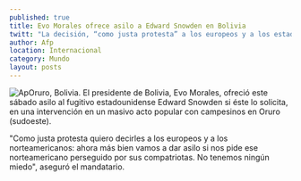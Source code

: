 ```yaml
---
published: true
title: Evo Morales ofrece asilo a Edward Snowden en Bolivia
twitt: "La decisión, “como justa protesta” a los europeos y a los estadunidenses. No tenemos ningún miedo\", aseguró"
author: Afp
location: Internacional
category: Mundo
layout: posts
---
```


![Ap](http://i.imgur.com/32GKTQmm.jpg)Oruro, Bolivia. El presidente de Bolivia, Evo Morales, ofreció este sábado asilo al fugitivo estadounidense Edward Snowden si éste lo solicita, en una intervención en un masivo acto popular con campesinos en Oruro (sudoeste).

"Como justa protesta quiero decirles a los europeos y a los norteamericanos: ahora más bien vamos a dar asilo si nos pide ese norteamericano perseguido por sus compatriotas. No tenemos ningún miedo", aseguró el mandatario.
